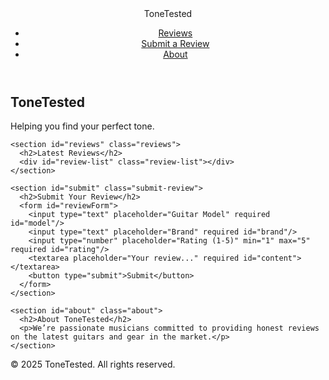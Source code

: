 <!DOCTYPE html>
<html lang="en">
<head>
  <meta charset="UTF-8" />
  <meta name="viewport" content="width=device-width, initial-scale=1.0"/>
  <title>ToneTested - Guitar Reviews</title>
  <link rel="stylesheet" href="styles.css" />
</head>
<body>
  <header>
    <div class="logo">ToneTested</div>
    <nav>
      <ul>
        <li><a href="#reviews">Reviews</a></li>
        <li><a href="#submit">Submit a Review</a></li>
        <li><a href="#about">About</a></li>
      </ul>
    </nav>
  </header>

  <main>
    <section class="hero">
      <h1>ToneTested</h1>
      <p>Helping you find your perfect tone.</p>
    </section>

    <section id="reviews" class="reviews">
      <h2>Latest Reviews</h2>
      <div id="review-list" class="review-list"></div>
    </section>

    <section id="submit" class="submit-review">
      <h2>Submit Your Review</h2>
      <form id="reviewForm">
        <input type="text" placeholder="Guitar Model" required id="model"/>
        <input type="text" placeholder="Brand" required id="brand"/>
        <input type="number" placeholder="Rating (1-5)" min="1" max="5" required id="rating"/>
        <textarea placeholder="Your review..." required id="content"></textarea>
        <button type="submit">Submit</button>
      </form>
    </section>

    <section id="about" class="about">
      <h2>About ToneTested</h2>
      <p>We’re passionate musicians committed to providing honest reviews on the latest guitars and gear in the market.</p>
    </section>
  </main>

  <footer>
    <p>&copy; 2025 ToneTested. All rights reserved.</p>
  </footer>

  <script src="script.js"></script>
</body>
</html>